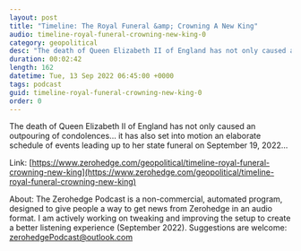 ```yaml
---
layout: post
title: "Timeline: The Royal Funeral &amp; Crowning A New King"
audio: timeline-royal-funeral-crowning-new-king-0
category: geopolitical
desc: "The death of Queen Elizabeth II of England has not only caused an outpouring of condolences... it has also set into motion an elaborate schedule of events leading up to her state funeral on September 19, 2022..."
duration: 00:02:42
length: 162
datetime: Tue, 13 Sep 2022 06:45:00 +0000
tags: podcast
guid: timeline-royal-funeral-crowning-new-king-0
order: 0
---
```

The death of Queen Elizabeth II of England has not only caused an outpouring of condolences... it has also set into motion an elaborate schedule of events leading up to her state funeral on September 19, 2022...

Link: [https://www.zerohedge.com/geopolitical/timeline-royal-funeral-crowning-new-king](https://www.zerohedge.com/geopolitical/timeline-royal-funeral-crowning-new-king)

About: The Zerohedge Podcast is a non-commercial, automated program, designed to give people a way to get news from Zerohedge in an audio format.  I am actively working on tweaking and improving the setup to create a better listening experience (September 2022).  Suggestions are welcome: [zerohedgePodcast@outlook.com](mailto:zerohedgePodcast@outlook.com)